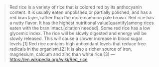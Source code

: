 >Red rice is a variety of rice that is colored red by its anthocyanin content. It is usually eaten unpolished or partially polished, and has a red bran layer, rather than the more common pale brown. Red rice has a nutty flavor. It has the highest nutritional value[quantify]among rices eaten with the bran intact.[citation needed]. Some red rice has a low glycemic index. The rice will be slowly digested and energy will be slowly released. This will cause a slower increase in blood sugar levels.[1] Red rice contains high antioxidant levels that reduce free radicals in the organism.[2] It is also a richer source of iron, magnesium, calcium and zinc than white rice.[3]
—https://en.wikipedia.org/wiki/Red_rice
